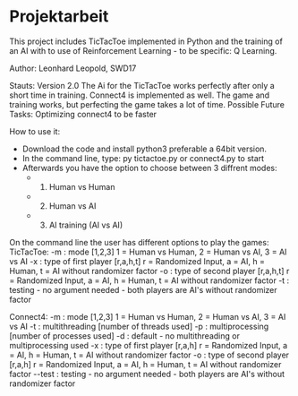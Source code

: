 # Projektarbeit

This project includes TicTacToe implemented in Python and the training of an AI with to use of Reinforcement Learning - to be specific: Q Learning. 

Author: Leonhard Leopold, SWD17

Stauts: Version 2.0 
The Ai for the TicTacToe works perfectly after only a short time in training. 
Connect4 is implemented as well. The game and training works, but perfecting the game takes a lot of time.
Possible Future Tasks: Optimizing connect4 to be faster

How to use it:
- Download the code and install python3 preferable a 64bit version.
- In the command line, type: py tictactoe.py or connect4.py to start
- Afterwards you have the option to choose between 3 diffrent modes: 
  - 1. Human vs Human 
  - 2. Human vs AI
  - 3. AI training (AI vs AI)

On the command line the user has different options to play the games:
TicTacToe:
-m : mode [1,2,3] 1 = Human vs Human, 2 = Human vs AI, 3 = AI vs AI
-x : type of first player [r,a,h,t] r = Randomized Input, a = AI, h = Human, t = AI without randomizer factor
-o : type of second player [r,a,h,t] r = Randomized Input, a = AI, h = Human, t = AI without randomizer factor
-t : testing - no argument needed - both players are AI's without randomizer factor

Connect4:
 -m : mode [1,2,3] 1 = Human vs Human, 2 = Human vs AI, 3 = AI vs AI
-t : multithreading [number of threads used]
-p : multiprocessing [number of processes used]
-d : default - no multithreading or multiprocessing used
-x : type of first player [r,a,h] r = Randomized Input, a = AI, h = Human, t = AI without randomizer factor
-o : type of second player [r,a,h] r = Randomized Input, a = AI, h = Human, t = AI without randomizer factor
--test : testing - no argument needed - both players are AI's without randomizer factor
